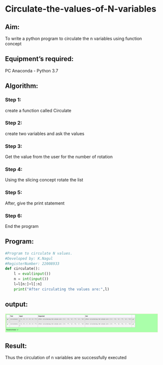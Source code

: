 # Circulate-the-values-of-N-variables
## Aim:
To write a python program to circulate the n variables using function concept
## Equipment’s required:
PC
Anaconda - Python 3.7
## Algorithm: 
### Step 1: 
create a function called Circulate
### Step 2: 
create two variables and ask the values
### Step 3: 
Get the value from the user for the number of rotation
### Step 4: 
Using the slicing concept rotate the list
### Step 5: 
After, give the print statement 
### Step 6: 
End the program
## Program:

```python
#Program to circulate N values.
#Developed by: K.Nagul
#RegisterNumber: 22008933
def circulate():
    l = eval(input())
    n = int(input())
    l=l[n:]+l[:n]
    print("After circulating the values are:",l)
```

## output:
![output](/ima.png)

## Result:
Thus the circulation of n variables are successfully executed



